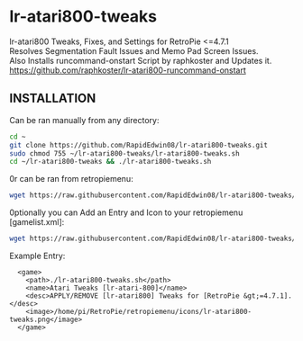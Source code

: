 # lr-atari800-tweaks  

lr-atari800 Tweaks, Fixes, and Settings for RetroPie &lt;=4.7.1  
Resolves Segmentation Fault Issues and Memo Pad Screen Issues.  
Also Installs runcommand-onstart Script by raphkoster and Updates it.  
https://github.com/raphkoster/lr-atari800-runcommand-onstart  

## INSTALLATION  

 Can be ran manually from any directory:  
```bash
cd ~
git clone https://github.com/RapidEdwin08/lr-atari800-tweaks.git
sudo chmod 755 ~/lr-atari800-tweaks/lr-atari800-tweaks.sh
cd ~/lr-atari800-tweaks && ./lr-atari800-tweaks.sh
```
0r can be ran from retropiemenu:  

```bash
wget https://raw.githubusercontent.com/RapidEdwin08/lr-atari800-tweaks/main/lr-atari800-tweaks.sh -P ~/RetroPie/retropiemenu
```

0ptionally you can Add an Entry and Icon to your retropiemenu [gamelist.xml]:  
```bash
wget https://raw.githubusercontent.com/RapidEdwin08/lr-atari800-tweaks/main/lr-atari800-tweaks.png -P ~/RetroPie/retropiemenu/icons
```
Example Entry:  
```
  <game>
    <path>./lr-atari800-tweaks.sh</path>
    <name>Atari Tweaks [lr-atari-800]</name>
    <desc>APPLY/REMOVE [lr-atari800] Tweaks for [RetroPie &gt;=4.7.1].</desc>
    <image>/home/pi/RetroPie/retropiemenu/icons/lr-atari800-tweaks.png</image>
  </game>
```
